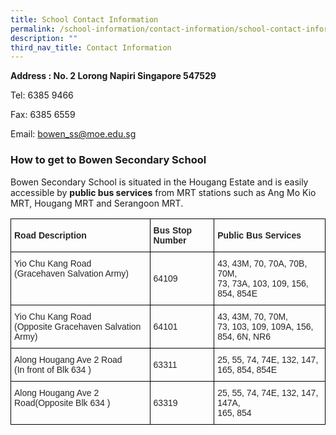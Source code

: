 ```yaml
---
title: School Contact Information
permalink: /school-information/contact-information/school-contact-information/
description: ""
third_nav_title: Contact Information
---
```

**Address : No. 2 Lorong Napiri Singapore 547529**   
  
Tel: 6385 9466   
  
Fax: 6385 6559   
  
Email: [bowen\_ss@moe.edu.sg](mailto:bowen_ss@moe.edu.sg)

### How to get to Bowen Secondary School


Bowen Secondary School is situated in the Hougang Estate and is easily accessible by **public bus services** from MRT stations such as Ang Mo Kio MRT, Hougang MRT and Serangoon MRT.

<style type="text/css">
.tg  {border-collapse:collapse;border-spacing:0;}
.tg td{border-color:black;border-style:solid;border-width:1px;font-family:Arial, sans-serif;font-size:14px;
  overflow:hidden;padding:10px 5px;word-break:normal;}
.tg th{border-color:black;border-style:solid;border-width:1px;font-family:Arial, sans-serif;font-size:14px;
  font-weight:normal;overflow:hidden;padding:10px 5px;word-break:normal;}
.tg .tg-hbq2{color:#252525;text-align:left;vertical-align:top}
.tg .tg-2kzq{color:#252525;text-align:left;vertical-align:middle}
.tg .tg-oq4r{color:#252525;font-weight:bold;text-align:left;vertical-align:middle}
</style>
<table class="tg">
<thead>
  <tr>
    <th class="tg-oq4r"><span style="color:inherit;background-color:transparent">Road Description</span></th>
    <th class="tg-oq4r"><span style="color:inherit;background-color:transparent">Bus Stop Number</span></th>
    <th class="tg-oq4r"><span style="color:inherit;background-color:transparent">Public Bus Services</span></th>
  </tr>
</thead>
<tbody>
  <tr>
    <td class="tg-hbq2">Yio Chu Kang Road <br>(Gracehaven Salvation Army)</td>
    <td class="tg-2kzq"><span style="color:inherit;background-color:transparent">64109</span></td>
    <td class="tg-hbq2">43, 43M, 70, 70A, 70B, 70M, <br>73, 73A, 103, 109, 156, 854, 854E</td>
  </tr>
  <tr>
    <td class="tg-hbq2">Yio Chu Kang Road <br>(Opposite Gracehaven Salvation Army)</td>
    <td class="tg-2kzq"><span style="color:inherit;background-color:transparent">64101</span></td>
    <td class="tg-hbq2">43, 43M, 70, 70M, <br>73, 103, 109, 109A, 156, 854, 6N, NR6</td>
  </tr>
  <tr>
    <td class="tg-2kzq"><span style="color:inherit;background-color:transparent">Along Hougang Ave 2 Road</span><br>(In front of Blk 634 )<br></td>
    <td class="tg-2kzq"><span style="color:inherit;background-color:transparent">63311 </span></td>
    <td class="tg-2kzq"><span style="color:inherit;background-color:transparent">25, 55, 74, 74E, 132, 147,</span><br><span style="color:inherit;background-color:transparent">165, 854, 854E </span></td>
  </tr>
  <tr>
    <td class="tg-hbq2">Along Hougang Ave 2 Road(Opposite Blk 634 )</td>
    <td class="tg-2kzq"><span style="color:inherit;background-color:transparent">63319 </span></td>
    <td class="tg-2kzq"><span style="color:inherit;background-color:transparent">25, 55, 74, 74E, 132, 147, 147A,</span><br><span style="color:inherit;background-color:transparent">165, 854 </span></td>
  </tr>
</tbody>
</table>